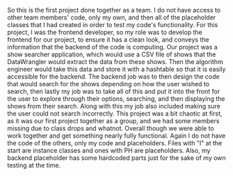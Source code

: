 So this is the first project done together as a team. I do not have access to other team members' code, only my own, and then all of the placeholder classes that I had created in order to test my code's functionality.
For this project, I was the frontend developer, so my role was to develop the frontend for our project, to ensure it has a clean look, and conveys the information that the backend of the code is computing.
Our project was a show searcher application, which would use a CSV file of shows that the DataWrangler would extract the data from these shows. Then the algorithm engineer would take this data and store it with a hashtable so that it is easily accessible for the backend.
The backend job was to then design the code that would search for the shows depending on how the user wished to search, then lastly my job was to take all of this and put it into the front for the user to explore through their options, searching, and then displaying the shows from their search.
Along with this my job also included making sure the user could not search incorrectly.
This project was a bit chaotic at first, as it was our first project together as a group, and we had some members missing due to class drops and whatnot. Overall though we were able to work together and get something nearly fully functional.
Again I do not have the code of the others, only my code and placeholders. Files with "I" at the start are instance classes and ones with PH are placeholders. Also, my backend placeholder has some hardcoded parts just for the sake of my own testing at the time.
